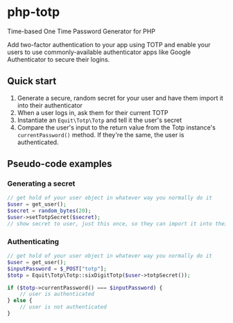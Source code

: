 # php-totp
Time-based One Time Password Generator for PHP

Add two-factor authentication to your app using TOTP and enable your users to use
commonly-available authenticator apps like Google Authenticator to secure their
logins.

## Quick start

1. Generate a secure, random secret for your user and have them import it into their
   authenticator
2. When a user logs in, ask them for their current TOTP
3. Instantiate an `Equit\Totp\Totp` and tell it the user's secret
4. Compare the user's input to the return value from the Totp instance's `currentPassword()`
   method. If they're the same, the user is authenticated.

## Pseudo-code examples

### Generating a secret
````php
// get hold of your user object in whatever way you normally do it
$user = get_user();
$secret = random_bytes(20);
$user->setTotpSecret($secret);
// show secret to user, just this once, so they can import it into their authetnicator app
````

### Authenticating
````php
// get hold of your user object in whatever way you normally do it
$user = get_user();
$inputPassword = $_POST["totp"];
$totp = Equit\Totp\Totp::sixDigitTotp($user->totpSecret());

if ($totp->currentPassword() === $inputPassword) {
    // user is authenticated
} else {
    // user is not authenticated
}
````
